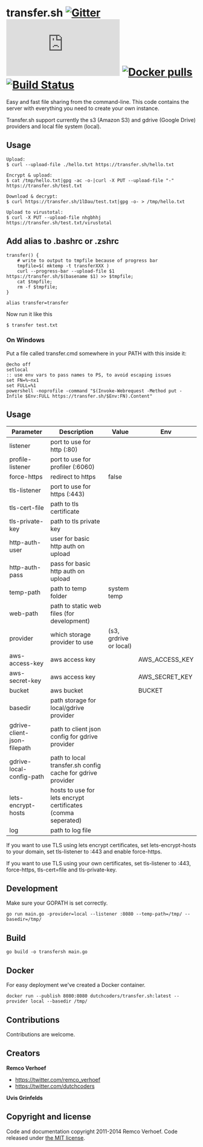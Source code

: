 # transfer.sh [![Gitter](https://badges.gitter.im/Join%20Chat.svg)](https://gitter.im/dutchcoders/transfer.sh?utm_source=badge&utm_medium=badge&utm_campaign=&utm_campaign=pr-badge&utm_content=badge) [![Go Report Card](https://goreportcard.com/badge/github.com/dutchcoders/transfer.sh)](https://goreportcard.com/report/github.com/dutchcoders/transfer.sh) [![Docker pulls](https://img.shields.io/docker/pulls/dutchcoders/transfer.sh.svg)](https://hub.docker.com/r/dutchcoders/transfer.sh/) [![Build Status](https://travis-ci.org/dutchcoders/transfer.sh.svg?branch=master)](https://travis-ci.org/dutchcoders/transfer.sh)

Easy and fast file sharing from the command-line. This code contains the server with everything you need to create your own instance.

Transfer.sh support currently the s3 (Amazon S3) and gdrive (Google Drive) providers and local file system (local).

## Usage

```
Upload:
$ curl --upload-file ./hello.txt https://transfer.sh/hello.txt

Encrypt & upload:
$ cat /tmp/hello.txt|gpg -ac -o-|curl -X PUT --upload-file "-" https://transfer.sh/test.txt

Download & decrypt:
$ curl https://transfer.sh/1lDau/test.txt|gpg -o- > /tmp/hello.txt

Upload to virustotal:
$ curl -X PUT --upload-file nhgbhhj https://transfer.sh/test.txt/virustotal

```
## Add alias to .bashrc or .zshrc
```
transfer() {
    # write to output to tmpfile because of progress bar
    tmpfile=$( mktemp -t transferXXX )
    curl --progress-bar --upload-file $1 https://transfer.sh/$(basename $1) >> $tmpfile;
    cat $tmpfile;
    rm -f $tmpfile;
}

alias transfer=transfer
```
Now run it like this
```
$ transfer test.txt
```

### On Windows

Put a file called transfer.cmd somewhere in your PATH with this inside it:
```
@echo off
setlocal
:: use env vars to pass names to PS, to avoid escaping issues
set FN=%~nx1
set FULL=%1
powershell -noprofile -command "$(Invoke-Webrequest -Method put -Infile $Env:FULL https://transfer.sh/$Env:FN).Content"
```

## Usage

Parameter | Description | Value | Env
--- | --- | --- | ---
listener | port to use for http (:80) | |
profile-listener | port to use for profiler (:6060)| |
force-https | redirect to https | false |
tls-listener | port to use for https (:443) | |
tls-cert-file | path to tls certificate | | 
tls-private-key | path to tls private key | |
http-auth-user | user for basic http auth on upload | |
http-auth-pass | pass for basic http auth on upload | |
temp-path | path to temp folder | system temp |
web-path | path to static web files (for development) | |
provider | which storage provider to use | (s3, grdrive or local) |
aws-access-key | aws access key | | AWS_ACCESS_KEY
aws-secret-key | aws access key | | AWS_SECRET_KEY
bucket | aws bucket | | BUCKET
basedir | path storage for local/gdrive provider| |
gdrive-client-json-filepath | path to client json config for gdrive provider| |
gdrive-local-config-path | path to local transfer.sh config cache for gdrive provider| |
lets-encrypt-hosts | hosts to use for lets encrypt certificates (comma seperated) | |
log | path to log file| | 

If you want to use TLS using lets encrypt certificates, set lets-encrypt-hosts to your domain, set tls-listener to :443 and enable force-https.

If you want to use TLS using your own certificates, set tls-listener to :443, force-https, tls-cert=file and tls-private-key.

## Development

Make sure your GOPATH is set correctly.

```
go run main.go -provider=local --listener :8080 --temp-path=/tmp/ --basedir=/tmp/ 
```

## Build

```
go build -o transfersh main.go
```

## Docker

For easy deployment we've created a Docker container.

```
docker run --publish 8080:8080 dutchcoders/transfer.sh:latest --provider local --basedir /tmp/
```

## Contributions

Contributions are welcome.

## Creators 

**Remco Verhoef**
- <https://twitter.com/remco_verhoef>
- <https://twitter.com/dutchcoders>

**Uvis Grinfelds**

## Copyright and license

Code and documentation copyright 2011-2014 Remco Verhoef. 
Code released under [the MIT license](LICENSE). 
